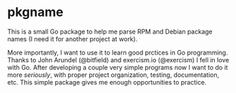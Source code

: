 # pkgname

This is a small Go package to help me parse RPM and Debian package names
(I need it for another project at work).

More importantly, I want to use it to learn good prctices in Go programming.
Thanks to John Arundel (@bitfield) and exercism.io (@exercism) I fell in love with Go.
After developing a couple very simple programs now I want to do it more _seriously_,
with proper project organization, testing, documentation, etc.
This simple package gives me enough opportunities to practice.


